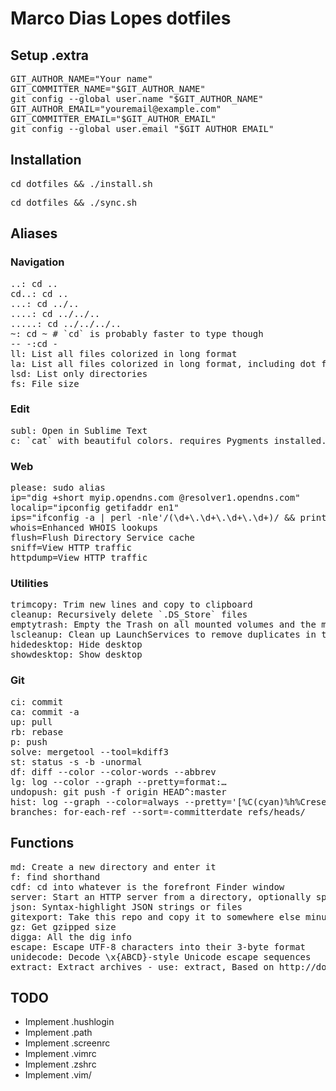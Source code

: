# Marco Dias Lopes dotfiles

## Setup .extra
<pre>
GIT_AUTHOR_NAME="Your name"
GIT_COMMITTER_NAME="$GIT_AUTHOR_NAME"
git config --global user.name "$GIT_AUTHOR_NAME"
GIT_AUTHOR_EMAIL="youremail@example.com"
GIT_COMMITTER_EMAIL="$GIT_AUTHOR_EMAIL"
git config --global user.email "$GIT_AUTHOR_EMAIL"
</pre>

## Installation
<pre>cd dotfiles && ./install.sh</pre>
<pre>cd dotfiles && ./sync.sh</pre>

## Aliases

### Navigation
<pre>
..: cd ..
cd..: cd ..
...: cd ../..
....: cd ../../..
.....: cd ../../../..
~: cd ~ # `cd` is probably faster to type though
-- -:cd -
ll: List all files colorized in long format
la: List all files colorized in long format, including dot files
lsd: List only directories
fs: File size
</pre>

### Edit
<pre>
subl: Open in Sublime Text
c: `cat` with beautiful colors. requires Pygments installed.
</pre>

### Web
<pre>
please: sudo alias
ip="dig +short myip.opendns.com @resolver1.opendns.com"
localip="ipconfig getifaddr en1"
ips="ifconfig -a | perl -nle'/(\d+\.\d+\.\d+\.\d+)/ && print $1'"
whois=Enhanced WHOIS lookups
flush=Flush Directory Service cache
sniff=View HTTP traffic
httpdump=View HTTP traffic
</pre>

### Utilities
<pre>
trimcopy: Trim new lines and copy to clipboard
cleanup: Recursively delete `.DS_Store` files
emptytrash: Empty the Trash on all mounted volumes and the main HDD
lscleanup: Clean up LaunchServices to remove duplicates in the “Open With” menu
hidedesktop: Hide desktop
showdesktop: Show desktop
</pre>

### Git
<pre>
ci: commit
ca: commit -a
up: pull
rb: rebase
p: push
solve: mergetool --tool=kdiff3
st: status -s -b -unormal
df: diff --color --color-words --abbrev
lg: log --color --graph --pretty=format:&hellip;
undopush: git push -f origin HEAD^:master
hist: log --graph --color=always --pretty='[%C(cyan)%h%Creset]%C(bold cyan)%d%Creset %s' --all
branches: for-each-ref --sort=-committerdate refs/heads/
</pre>

## Functions
<pre>
md: Create a new directory and enter it
f: find shorthand
cdf: cd into whatever is the forefront Finder window
server: Start an HTTP server from a directory, optionally specifying the port
json: Syntax-highlight JSON strings or files
gitexport: Take this repo and copy it to somewhere else minus the .git stuff
gz: Get gzipped size
digga: All the dig info
escape: Escape UTF-8 characters into their 3-byte format
unidecode: Decode \x{ABCD}-style Unicode escape sequences
extract: Extract archives - use: extract, Based on http://dotfiles.org/~pseup/.bashrc
</pre>

## TODO
* Implement .hushlogin
* Implement .path
* Implement .screenrc
* Implement .vimrc
* Implement .zshrc
* Implement .vim/
